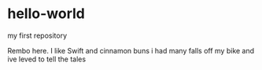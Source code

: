 # hello-world
my first repository

Rembo here. I like Swift and cinnamon buns
i had many falls off my bike and ive leved to tell the tales
